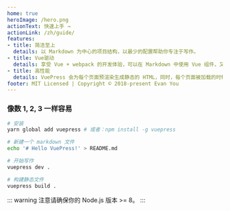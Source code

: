```yaml
---
home: true
heroImage: /hero.png
actionText: 快速上手 →
actionLink: /zh/guide/
features:
- title: 简洁至上
  details: 以 Markdown 为中心的项目结构，以最少的配置帮助你专注于写作。
- title: Vue驱动
  details: 享受 Vue + webpack 的开发体验，可以在 Markdown 中使用 Vue 组件，又可以使用 Vue 来开发自定义主题。
- title: 高性能
  details: VuePress 会为每个页面预渲染生成静态的 HTML，同时，每个页面被加载的时候，将作为 SPA 运行。
footer: MIT Licensed | Copyright © 2018-present Evan You
---
```


### 像数 1, 2, 3 一样容易

```bash
# 安装
yarn global add vuepress # 或者：npm install -g vuepress

# 新建一个 markdown 文件
echo '# Hello VuePress!' > README.md

# 开始写作
vuepress dev .

# 构建静态文件
vuepress build .
```

::: warning 注意请确保你的 Node.js 版本 >= 8。 :::
